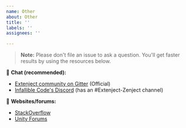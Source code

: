 ```yaml
---
name: Other
about: Other
title: ''
labels: ''
assignees: ''

---
```


> **Note:** Please don't file an issue to ask a question. You'll get faster results by using the resources below.

:rocket: **Chat (recommended):**
* [Extenject community on Gitter](https://gitter.im/Extenject/community) (Official)
* [Infallible Code's Discord](https://discord.gg/T5y5TD) (has an #Extenject-Zenject channel)

<!-- markdown-link-check-disable -->
:snail: **Websites/forums:**
* [StackOverflow](https://stackoverflow.com/questions/tagged/zenject)
* [Unity Forums](https://forum.unity.com/threads/zenject-dependency-injection-framework-for-unity.201184/)
<!-- markdown-link-check-enable -->
